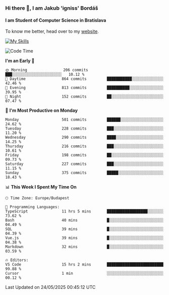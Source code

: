 ### Hi there 👋, I am Jakub 'igniss' Bordáš

#### I am Student of Computer Science in Bratislava
To know me better, head over to my [website](https://bordas.sk).

[![My Skills](https://skillicons.dev/icons?i=js,typescript,html,css,figma,svelte,vue,next,postgresql,nest,express,nodejs)](https://bordas.sk)


<!--START_SECTION:waka-->
![Code Time](http://img.shields.io/badge/Code%20Time-1%2C910%20hrs%2055%20mins-blue)

**I'm an Early 🐤** 

```text
🌞 Morning                206 commits         ███░░░░░░░░░░░░░░░░░░░░░░   10.12 % 
🌆 Daytime                864 commits         ███████████░░░░░░░░░░░░░░   42.46 % 
🌃 Evening                813 commits         ██████████░░░░░░░░░░░░░░░   39.95 % 
🌙 Night                  152 commits         ██░░░░░░░░░░░░░░░░░░░░░░░   07.47 % 
```
📅 **I'm Most Productive on Monday** 

```text
Monday                   501 commits         ██████░░░░░░░░░░░░░░░░░░░   24.62 % 
Tuesday                  228 commits         ███░░░░░░░░░░░░░░░░░░░░░░   11.20 % 
Wednesday                290 commits         ████░░░░░░░░░░░░░░░░░░░░░   14.25 % 
Thursday                 216 commits         ███░░░░░░░░░░░░░░░░░░░░░░   10.61 % 
Friday                   198 commits         ██░░░░░░░░░░░░░░░░░░░░░░░   09.73 % 
Saturday                 227 commits         ███░░░░░░░░░░░░░░░░░░░░░░   11.15 % 
Sunday                   375 commits         █████░░░░░░░░░░░░░░░░░░░░   18.43 % 
```


📊 **This Week I Spent My Time On** 

```text
🕑︎ Time Zone: Europe/Budapest

💬 Programming Languages: 
TypeScript               11 hrs 5 mins       ██████████████████░░░░░░░   73.62 % 
Bash                     40 mins             █░░░░░░░░░░░░░░░░░░░░░░░░   04.49 % 
SQL                      39 mins             █░░░░░░░░░░░░░░░░░░░░░░░░   04.39 % 
Vue.js                   39 mins             █░░░░░░░░░░░░░░░░░░░░░░░░   04.38 % 
Markdown                 32 mins             █░░░░░░░░░░░░░░░░░░░░░░░░   03.59 % 

🔥 Editors: 
VS Code                  15 hrs 2 mins       █████████████████████████   99.88 % 
Cursor                   1 min               ░░░░░░░░░░░░░░░░░░░░░░░░░   00.12 % 
```


 Last Updated on 24/05/2025 00:45:12 UTC
<!--END_SECTION:waka-->

